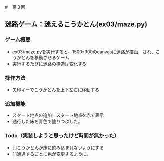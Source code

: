 #　第３回
## 迷路ゲーム：迷えるこうかとん(ex03/maze.py)
### ゲーム概要
- ex03/maze.pyを実行すると、1500*900のcanvasに迷路が描画　され、こうかとんを移動させるゲーム
- 実行するたびに迷路の構造は変化する
### 操作方法
- 矢印キーでこうかとんを上下左右に移動する
### 追加機能
- スタート地点の追加：スタート地点を赤で表示
- 通行した床を青色で塗りつぶした。
### Todo（実装しようと思ったけど時間が無かった）
- [ ]こうかとんが床に飲み込まれないようにする
- [ ]通過するごとに色が変更するように。